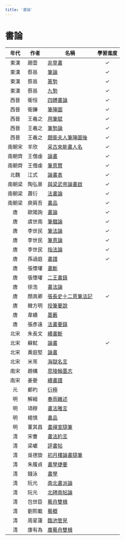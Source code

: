 ```yaml
---
title: '書論'
---
```

# 書論

|  年代  | 作者   | 名稱                                                                                                                                   | 學習進度 |
| :----: | ------ | -------------------------------------------------------------------------------------------------------------------------------------- | :------: |
|  東漢  | 趙壹   | [非草書](https://zh.wikisource.org/wiki/%E9%9D%9E%E8%8D%89%E6%9B%B8)                                                                   |    ✓    |
|  東漢  | 蔡邕   | [筆論](https://zh.wikisource.org/zh-hant/%E7%AD%86%E8%AB%96)                                                                           |    ✓    |
|  東漢  | 蔡邕   | [篆勢](https://zh.wikisource.org/wiki/%E7%AF%86%E5%8B%A2)                                                                              |    ✓    |
|  東漢  | 蔡邕   | [九勢](https://zh.wikisource.org/wiki/%E4%B9%9D%E5%8B%A2)                                                                              |    ✓    |
|  西晉  | 衛恒   | [四體書論](https://zh.wikisource.org/wiki/%E5%9B%9B%E9%AB%94%E6%9B%B8%E5%8B%A2)                                                        |    ✓    |
|  西晉  | 衛鑠   | [筆陣圖](https://ctext.org/wiki.pl?if=gb&chapter=202370)                                                                               |    ✓    |
|  西晉  | 王羲之 | [用筆賦](https://zh.wikisource.org/wiki/%E7%94%A8%E7%AD%86%E8%B3%A6)                                                                   |    ✓    |
|  西晉  | 王羲之 | [筆勢論](https://zh.wikisource.org/wiki/%E7%AD%86%E5%8B%A2%E8%AB%96%E5%8D%81%E4%BA%8C%E7%AB%A0)                                        |    ✓    |
|  西晉  | 王羲之 | [題衛夫人筆陣圖後](https://zh.wikisource.org/wiki/%E9%A1%8C%E8%A1%9B%E5%A4%AB%E4%BA%BA%E7%AD%86%E9%99%A3%E5%9C%96%E5%BE%8C)            |    ✓    |
| 南朝宋 | 羊欣   | [采古來能書人名](https://zh.wikisource.org/wiki/%E9%87%87%E5%8F%A4%E4%BE%86%E8%83%BD%E6%9B%B8%E4%BA%BA%E5%90%8D)                       |    ✓    |
| 南朝齊 | 王僧虔 | [論書](https://zh.wikisource.org/wiki/%E8%AB%96%E6%9B%B8_(%E7%8E%8B%E5%83%A7%E8%99%94))                                                |    ✓    |
| 南朝齊 | 王僧虔 | [筆意贊](https://zh.wikisource.org/wiki/%E7%AD%86%E6%84%8F%E8%B4%8A)                                                                   |    ✓    |
|  北魏  | 江式   | [論書表](https://zh.wikisource.org/wiki/%E8%AB%96%E6%9B%B8%E8%A1%A8)                                                                   |    ✓    |
| 南朝梁 | 陶弘景 | [與梁武帝論書啟](https://zh.wikisource.org/zh-hant/%E8%88%87%E6%A2%81%E6%AD%A6%E5%B8%9D%E8%AB%96%E6%9B%B8%E5%95%9F)                    |    ✓    |
| 南朝梁 | 蕭衍   | [法書論](https://zh.m.wikisource.org/wiki/%E6%B3%95%E6%9B%B8%E8%AB%96_(%E8%95%AD%E8%A1%8D))                                            |    ✓    |
| 南朝梁 | 庾肩吾 | [書品](https://zh.m.wikisource.org/wiki/%E6%9B%B8%E5%93%81_(%E5%BA%BE%E8%82%A9%E5%90%BE))                                              |    ✓    |
|   唐   | 歐陽詢 | [書論](https://zh.m.wikisource.org/wiki/%E6%9B%B8%E8%AB%96_(%E6%AD%90%E9%99%BD%E8%A9%A2))                                              |    ✓    |
|   唐   | 虞世南 | [筆髓論](https://zh.m.wikisource.org/wiki/%E7%AD%86%E9%AB%93%E8%AB%96%E3%80%96%E5%8E%9F%E5%8F%A4%E3%80%97)                             |    ✓    |
|   唐   | 李世民 | [筆法論](https://zh.m.wikisource.org/wiki/%E7%AD%86%E6%B3%95%E8%AB%96)                                                                 |    ✓    |
|   唐   | 李世民 | [筆意論](https://zh.m.wikisource.org/wiki/%E7%AD%86%E6%84%8F%E8%AB%96)                                                                 |    ✓    |
|   唐   | 李世民 | [指法論](https://zh.m.wikisource.org/wiki/%E6%8C%87%E6%B3%95%E8%AB%96)                                                                 |    ✓    |
|   唐   | 孫過庭 | [書譜](https://zh.m.wikisource.org/wiki/%E6%9B%B8%E8%AD%9C)                                                                            |    ✓    |
|   唐   | 張懷瓘 | [書斷](https://zh.m.wikisource.org/wiki/%E6%9B%B8%E6%96%B7)                                                                            |          |
|   唐   | 張懷瓘 | [二王書錄](https://zh.m.wikisource.org/wiki/%E4%BA%8C%E7%8E%8B%E6%9B%B8%E9%8C%84)                                                      |          |
|   唐   | 徐浩   | [書法論](https://zh.wikisource.org/wiki/%E6%9B%B8%E6%B3%95%E8%AB%96)                                                                   |          |
|   唐   | 顏真卿 | [張長史十二意筆法記](https://zh.wikisource.org/wiki/%E5%BC%B5%E9%95%B7%E5%8F%B2%E5%8D%81%E4%BA%8C%E6%84%8F%E7%AD%86%E6%B3%95%E8%A8%98) |    ✓    |
|   唐   | 韓方明 | [授筆要說](https://zh.wikisource.org/wiki/%E6%8E%88%E7%AD%86%E8%A6%81%E8%AA%AA)                                                        |          |
|   唐   | 韋續   | [墨藪](https://zh.wikisource.org/wiki/%E5%A2%A8%E8%97%AA)                                                                              |          |
|   唐   | 張彥遠 | [法書要錄](https://zh.wikisource.org/zh-hant/%E6%B3%95%E6%9B%B8%E8%A6%81%E9%8C%84)                                                     |          |
|  北宋  | 朱長文 | [續書斷](https://zh.wikisource.org/wiki/%E7%BA%8C%E6%9B%B8%E6%96%B7)                                                                   |          |
|  北宋  | 蘇軾   | [論書](https://zh.wikisource.org/zh-hant/%E8%AB%96%E6%9B%B8_(%E8%98%87%E8%BB%BE))                                                      |    ✓    |
|  北宋  | 黃庭堅 | [論書](https://zh.wikisource.org/wiki/%E8%AB%96%E6%9B%B8_(%E9%BB%83%E5%BA%AD%E5%A0%85))                                                |          |
|  北宋  | 米芾   | [海獄名言](https://zh.wikisource.org/wiki/%E6%B5%B7%E5%B6%BD%E5%90%8D%E8%A8%80)                                                        |          |
|  南宋  | 趙構   | [思陵翰墨志](https://zh.wikisource.org/zh-hans/%E6%80%9D%E9%99%B5%E7%BF%B0%E5%A2%A8%E5%BF%97)                                          |          |
|  南宋  | 姜夔   | [續書譜](https://zh.wikisource.org/zh-hans/%E7%BA%8C%E6%9B%B8%E8%AD%9C)                                                                |          |
|   元   | 鄭杓   | [衍極](https://zh.wikisource.org/wiki/%E8%A1%8D%E6%A5%B5%E4%B8%A6%E6%B3%A8)                                                            |          |
|   明   | 解縉   | [春雨雜述](https://zh.wikisource.org/wiki/%E6%98%A5%E9%9B%A8%E9%9B%9C%E8%BF%B0)                                                        |          |
|   明   | 項穆   | [書法雅言](https://zh.wikisource.org/zh-hant/%E6%9B%B8%E6%B3%95%E9%9B%85%E8%A8%80)                                                     |          |
|   明   | 楊慎   | [書品](https://zh.wikisource.org/zh-hant/%E6%9B%B8%E5%93%81)                                                                           |          |
|   明   | 董其昌 | [畫禪室隨筆](https://zh.wikisource.org/zh-hant/%E7%95%AB%E7%A6%AA%E5%AE%A4%E9%9A%A8%E7%AD%86)                                          |          |
|   清   | 宋曹   | [書法約言](https://zh.wikisource.org/wiki/%E6%9B%B8%E6%B3%95%E7%B4%84%E8%A8%80)                                                        |          |
|   清   | 梁巘   | [評書帖](https://zh.wikisource.org/wiki/%E8%A9%95%E6%9B%B8%E5%B8%96)                                                                   |          |
|   清   | 吳德旋 | [初月樓論書隨筆](https://zh.wikisource.org/wiki/%E5%88%9D%E6%9C%88%E6%A8%93%E8%AB%96%E6%9B%B8%E9%9A%A8%E7%AD%86)                       |          |
|   清   | 朱履貞 | [書學捷要](https://zh.wikisource.org/zh-hant/%E6%9B%B8%E5%AD%B8%E6%8D%B7%E8%A6%81)                                                     |          |
|   清   | 錢泳   | [書學](https://zh.wikisource.org/wiki/%E6%9B%B8%E5%AD%B8)                                                                              |          |
|   清   | 阮元   | [南北書派論](https://zh.wikisource.org/wiki/%E5%8D%97%E5%8C%97%E6%9B%B8%E6%B4%BE%E8%AB%96)                                             |          |
|   清   | 阮元   | [北碑南帖論](https://zh.wikisource.org/wiki/%E5%8C%97%E7%A2%91%E5%8D%97%E5%B8%96%E8%AB%96)                                             |          |
|   清   | 包世臣 | [藝舟雙楫](https://zh.wikisource.org/wiki/%E8%97%9D%E8%88%9F%E9%9B%99%E6%A5%AB)                                                        |          |
|   清   | 劉熙載 | [藝概](https://zh.wikisource.org/wiki/%E8%97%9D%E6%A6%82)                                                                              |          |
|   清   | 周星蓮 | [臨池管見](https://zh.wikisource.org/wiki/%E8%87%A8%E6%B1%A0%E7%AE%A1%E8%A6%8B)                                                        |          |
|   清   | 康有為 | [廣藝舟雙楫](https://zh.wikisource.org/wiki/%E5%BB%A3%E8%97%9D%E8%88%9F%E9%9B%99%E6%A5%AB)                                             |          |
